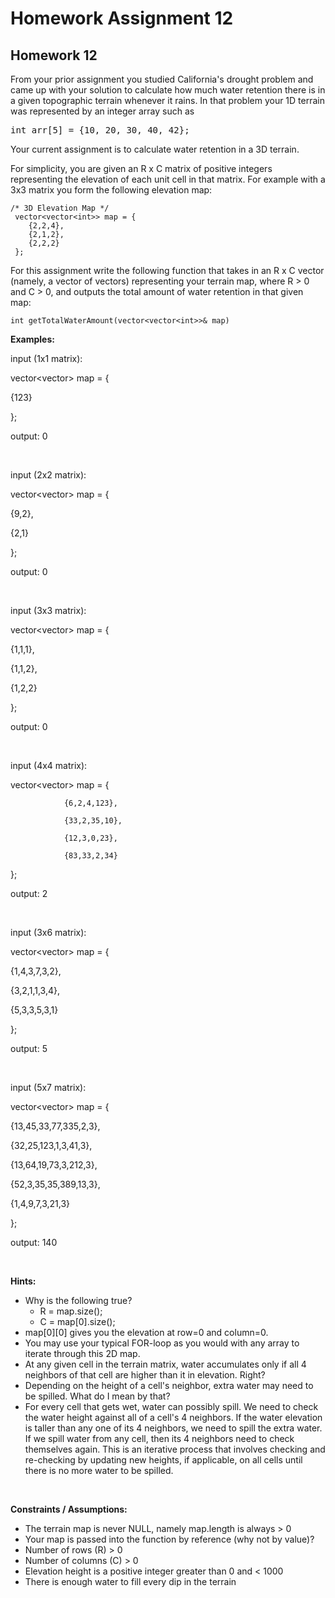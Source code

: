 # Homework Assignment 12

## Homework 12
From your prior assignment you studied California's drought problem and came up with your solution to calculate how 
much water retention there is in a given topographic terrain whenever it rains. In that problem your 1D terrain was 
represented by an integer array such as

<pre>
int arr[5] = {10, 20, 30, 40, 42};
</pre>

Your current assignment is to calculate water retention in a 3D terrain.

For simplicity, you are given an R x C matrix of positive integers representing the elevation of each unit cell in that 
matrix. For example with a 3x3 matrix you form the following elevation map:

```
/* 3D Elevation Map */
 vector<vector<int>> map = {
    {2,2,4},
    {2,1,2},
    {2,2,2}
 };
```

For this assignment write the following function that takes in an R x C vector (namely, a vector of vectors) 
representing your terrain map, where R > 0 and C > 0, and outputs the total amount of water retention in that given map:

```
int getTotalWaterAmount(vector<vector<int>>& map)
```

**Examples:**

input (1x1 matrix): 

vector<vector<int>> map = {

{123}

};

output: 0

<br />

input (2x2 matrix): 

vector<vector<int>> map = {

{9,2},

{2,1}

};

output: 0

<br />

input (3x3 matrix): 

vector<vector<int>> map = {

{1,1,1},

{1,1,2},

{1,2,2}

};

output: 0

<br />

input (4x4 matrix): 

vector<vector<int>> map = {

                {6,2,4,123},

                {33,2,35,10},

                {12,3,0,23},

                {83,33,2,34}

};

output: 2

<br />

input (3x6 matrix): 

vector<vector<int>> map = {

{1,4,3,7,3,2},

{3,2,1,1,3,4},

{5,3,3,5,3,1}

};

output: 5

<br />

input (5x7 matrix): 

vector<vector<int>> map = {

{13,45,33,77,335,2,3},

{32,25,123,1,3,41,3},

{13,64,19,73,3,212,3},

{52,3,35,35,389,13,3},

{1,4,9,7,3,21,3}

};

output: 140

<br />

**Hints:**

* Why is the following true? 
  * R = map.size(); 
  * C = map[0].size();
* map[0][0] gives you the elevation at row=0 and column=0.
* You may use your typical FOR-loop as you would with any array to iterate through this 2D map.
* At any given cell in the terrain matrix, water accumulates only if all 4 neighbors of that cell are higher than it 
in elevation. Right?
* Depending on the height of a cell's neighbor, extra water may need to be spilled. What do I mean by that? 
* For every cell that gets wet, water can possibly spill. We need to check the water height against all of a cell's 4 
neighbors. If the water elevation is taller than any one of its 4 neighbors, we need to spill the extra water. If we 
spill water from any cell, then its 4 neighbors need to check themselves again. This is an iterative process that 
involves checking and re-checking by updating new heights, if applicable, on all cells until there is no more water to 
be spilled.

<br />

**Constraints / Assumptions:**

* The terrain map is never NULL, namely map.length is always > 0
* Your map is passed into the function by reference (why not by value)?
* Number of rows (R) > 0
* Number of columns (C) > 0
* Elevation height is a positive integer greater than 0 and < 1000
* There is enough water to fill every dip in the terrain